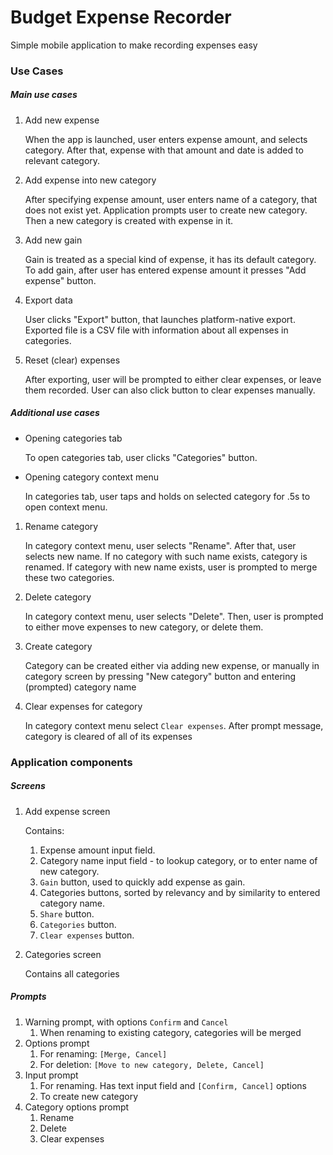 ﻿# Budget Expense Recorder

Simple mobile application to make recording expenses easy

### Use Cases

##### Main use cases 

1. Add new expense

    When the app is launched, user enters expense amount, and selects category.
    After that, expense with that amount and date is added to relevant category.

2. Add expense into new category

    After specifying expense amount, user enters name of a category, that does not exist yet.
    Application prompts user to create new category. Then a new category is created with expense in it.
    
3. Add new gain
    
    Gain is treated as a special kind of expense, it has its default category. To add gain,
    after user has entered expense amount it presses "Add expense" button.
   
4. Export data

    User clicks "Export" button, that launches platform-native export. Exported file is a 
    CSV file with information about all expenses in categories.
    
5. Reset (clear) expenses

    After exporting, user will be prompted to either clear expenses, or leave them recorded.
    User can also click button to clear expenses manually.
    
##### Additional use cases

- Opening categories tab

    To open categories tab, user clicks "Categories" button. 

- Opening category context menu

    In categories tab, user taps and holds on selected category for .5s to open context menu. 
    
1. Rename category

    In category context menu, user selects "Rename". After that, user selects new name.
    If no category with such name exists, category is renamed.
    If category with new name exists, user is prompted to merge these two categories.
    
2. Delete category

    In category context menu, user selects "Delete". 
    Then, user is prompted to either move expenses to new category, or delete them.
    
3. Create category

    Category can be created either via adding new expense, or manually in category screen by pressing
    "New category" button and entering (prompted) category name
    
4. Clear expenses for category

    In category context menu select `Clear expenses`. After prompt message, category is cleared of all of its expenses
    
    
### Application components

##### Screens

1. Add expense screen
    
    Contains:
    
    1. Expense amount input field.
    2. Category name input field - to lookup category, or to enter name of new category.
    3. `Gain` button, used to quickly add expense as gain.
    4. Categories buttons, sorted by relevancy and by similarity to entered category name.
    5. `Share` button.
    6. `Categories` button.
    7. `Clear expenses` button.
    
2. Categories screen

   Contains all categories 

##### Prompts

1. Warning prompt, with options `Confirm` and `Cancel`
    1. When renaming to existing category, categories will be merged 
2. Options prompt
    1. For renaming: `[Merge, Cancel]`
    2. For deletion: `[Move to new category, Delete, Cancel]`
3. Input prompt 
    1. For renaming. Has text input field and `[Confirm, Cancel]` options
    2. To create new category
3. Category options prompt
    1. Rename
    2. Delete
    3. Clear expenses